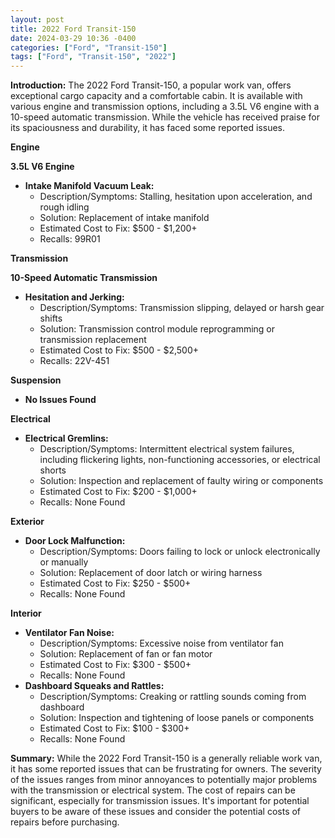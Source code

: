 ```yaml
---
layout: post
title: 2022 Ford Transit-150
date: 2024-03-29 10:36 -0400
categories: ["Ford", "Transit-150"]
tags: ["Ford", "Transit-150", "2022"]
---
```

**Introduction:**
The 2022 Ford Transit-150, a popular work van, offers exceptional cargo capacity and a comfortable cabin. It is available with various engine and transmission options, including a 3.5L V6 engine with a 10-speed automatic transmission. While the vehicle has received praise for its spaciousness and durability, it has faced some reported issues.

**Engine**

**3.5L V6 Engine**

* **Intake Manifold Vacuum Leak:**
  * Description/Symptoms: Stalling, hesitation upon acceleration, and rough idling
  * Solution: Replacement of intake manifold
  * Estimated Cost to Fix: $500 - $1,200+
  * Recalls: 99R01

**Transmission**

**10-Speed Automatic Transmission**

* **Hesitation and Jerking:**
  * Description/Symptoms: Transmission slipping, delayed or harsh gear shifts
  * Solution: Transmission control module reprogramming or transmission replacement
  * Estimated Cost to Fix: $500 - $2,500+
  * Recalls: 22V-451

**Suspension**

* **No Issues Found**

**Electrical**

* **Electrical Gremlins:**
  * Description/Symptoms: Intermittent electrical system failures, including flickering lights, non-functioning accessories, or electrical shorts
  * Solution: Inspection and replacement of faulty wiring or components
  * Estimated Cost to Fix: $200 - $1,000+
  * Recalls: None Found

**Exterior**

* **Door Lock Malfunction:**
  * Description/Symptoms: Doors failing to lock or unlock electronically or manually
  * Solution: Replacement of door latch or wiring harness
  * Estimated Cost to Fix: $250 - $500+
  * Recalls: None Found

**Interior**

* **Ventilator Fan Noise:**
  * Description/Symptoms: Excessive noise from ventilator fan
  * Solution: Replacement of fan or fan motor
  * Estimated Cost to Fix: $300 - $500+
  * Recalls: None Found
* **Dashboard Squeaks and Rattles:**
  * Description/Symptoms: Creaking or rattling sounds coming from dashboard
  * Solution: Inspection and tightening of loose panels or components
  * Estimated Cost to Fix: $100 - $300+
  * Recalls: None Found

**Summary:**
While the 2022 Ford Transit-150 is a generally reliable work van, it has some reported issues that can be frustrating for owners. The severity of the issues ranges from minor annoyances to potentially major problems with the transmission or electrical system. The cost of repairs can be significant, especially for transmission issues. It's important for potential buyers to be aware of these issues and consider the potential costs of repairs before purchasing.
